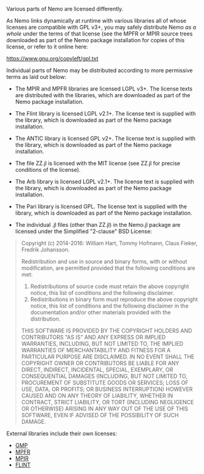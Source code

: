 Various parts of Nemo are licensed differently. 

As Nemo links dynamically at runtime with various libraries all of whose licenses are compatible with GPL v3+, you may safely distribute Nemo *as a whole* under the terms of that license (see the MPFR or MPIR source trees downloaded as part of the Nemo package installation for copies of this license, or refer to it online here: 

https://www.gnu.org/copyleft/gpl.txt

Individual parts of Nemo may be distributed according to more permissive terms as laid out below:

* The MPIR and MPFR libraries are licensed LGPL v3+. The license texts are distributed with the libraries, which are downloaded as part of the Nemo package installation.

* The Flint library is licensed LGPL v2.1+. The license text is supplied with the library, which is downloaded as part of the Nemo package installation.

* The ANTIC library is licensed GPL v2+.  The license text is supplied with the library, which is downloaded as part of the Nemo package installation.

* The file ZZ.jl is licensed with the MIT license (see ZZ.jl for precise conditions of the license).

* The Arb library is licensed LGPL v2.1+.  The license text is supplied with the library, which is downloaded as part of the Nemo package installation.

* The Pari library is licensed GPL. The license text is supplied with the library, which is downloaded as part of the Nemo package installation.

* The individual .jl files (other than ZZ.jl) in the Nemo.jl package are licensed under the Simplified "2-clause" BSD License:

> Copyright (c) 2014-2016: William Hart, Tommy Hofmann, Claus Fieker, Fredrik
> Johansson.
>
> Redistribution and use in source and binary forms, with or without
> modification, are permitted provided that the following conditions are
> met:
>
> 1. Redistributions of source code must retain the above copyright
>    notice, this list of conditions and the following disclaimer.
> 2. Redistributions in binary form must reproduce the above copyright
>    notice, this list of conditions and the following disclaimer in the
>    documentation and/or other materials provided with the distribution.
>
> THIS SOFTWARE IS PROVIDED BY THE COPYRIGHT HOLDERS AND CONTRIBUTORS
> "AS IS" AND ANY EXPRESS OR IMPLIED WARRANTIES, INCLUDING, BUT NOT
> LIMITED TO, THE IMPLIED WARRANTIES OF MERCHANTABILITY AND FITNESS FOR
> A PARTICULAR PURPOSE ARE DISCLAIMED. IN NO EVENT SHALL THE COPYRIGHT
> OWNER OR CONTRIBUTORS BE LIABLE FOR ANY DIRECT, INDIRECT, INCIDENTAL,
> SPECIAL, EXEMPLARY, OR CONSEQUENTIAL DAMAGES (INCLUDING, BUT NOT
> LIMITED TO, PROCUREMENT OF SUBSTITUTE GOODS OR SERVICES; LOSS OF USE,
> DATA, OR PROFITS; OR BUSINESS INTERRUPTION) HOWEVER CAUSED AND ON ANY
> THEORY OF LIABILITY, WHETHER IN CONTRACT, STRICT LIABILITY, OR TORT
> (INCLUDING NEGLIGENCE OR OTHERWISE) ARISING IN ANY WAY OUT OF THE USE
> OF THIS SOFTWARE, EVEN IF ADVISED OF THE POSSIBILITY OF SUCH DAMAGE.

External libraries include their own licenses:

- [GMP](https://gmplib.org/manual/Copying.html#Copying)
- [MPFR](https://www.mpfr.org/mpfr-current/mpfr.html#Copying)
- [MPIR](http://mpir.org/)
- [FLINT](http://flintlib.org/)

